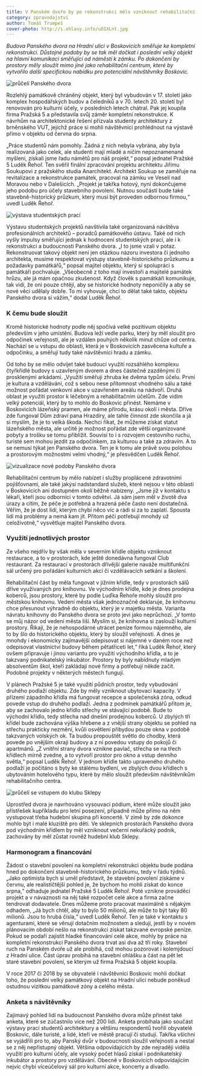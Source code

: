 ```yaml
---
title: V Panském dvoře by po rekonstrukci mělo vzniknout rehabilitační centrum
category: zpravodajství
author: Tomáš Trumpeš
cover-photo: http://i.ohlasy.info/uO1XLnt.jpg
---
```


*Budova Panského dvora na Hradní ulici v Boskovicích směřuje ke kompletní rekonstrukci. Důstojné podoby by se tak měl dočkat i poslední velký objekt na hlavní komunikaci směřující od náměstí k zámku. Po dokončení by prostory měly sloužit mimo jiné jako rehabilitační centrum, které by vytvořilo další specifickou nabídku pro potenciální návštěvníky Boskovic.*

<img src="http://i.ohlasy.info/hbHdz8j.jpg" alt="průčelí Panského dvora" class="img-responsive">

Rozlehlý památkově chráněný objekt, který byl vybudován v 17. století jako komplex hospodářských budov a čeledníků a v 70. letech 20. století byl renovován pro kulturní účely, v posledních letech chátral. Pak jej koupila firma Pražská 5 a představila svůj záměr kompletní rekonstrukce. K návrhům na architektonické řešení přizvala studenty architektury z brněnského VUT, jejichž práce si mohli návštěvníci prohlédnout na výstavě přímo v objektu od června do srpna. 

„Práce studentů nám pomohly. Žádná z nich nebyla vybrána, aby byla realizovaná jako celek, ale studenti mají mladé a ničím nepoznamenané myšlení, získali jsme řadu námětů pro náš projekt,“ popsal jednatel Pražské 5 Luděk Řehoř. Ten svěřil finální zpracování projektu architektu Jiřímu Soukupovi z pražského studia Anarchitekt. Architekt Soukup se zaměřuje na revitalizace a rekonstrukce památek, pracoval na zámku ve Veselí nad Moravou nebo v Dalešicích. „Projekt je takřka hotový, nyní dokončujeme jeho podobu pro účely stavebního povolení. Nutnou součástí bude také stavebně-historický průzkum, který musí být proveden odbornou firmou,“ uvedl Luděk Řehoř.

<img src="http://i.ohlasy.info/3WYXKQb.jpg" alt="výstava studentských prací" class="img-responsive">

Výstavu studentských projektů navštívila také organizovaná návštěva profesionálních architektů – poradců památkového ústavu. Také od nich vyšly impulsy směřující jednak k hodnocení studentských prací, ale i k rekonstrukci a budoucnosti Panského dvora. „I to jsme vzali v potaz. Rekonstruovat takový objekt není jen otázkou názoru investora či jednoho architekta, musíme respektovat výstupy stavebně-historického průzkumu a požadavky památkářů,“ popsal majitel objektu, který si spolupráci s památkáři pochvaluje. „Všeobecně z toho mají investoři a majitelé památek hrůzu, ale já mám opačnou zkušenost. Když člověk s památkáři komunikuje, tak vidí, že oni pouze chtějí, aby se historické hodnoty neponičily a aby se nové věci udělaly dobře. To mi vyhovuje, chci to dělat také takto, objektu Panského dvora si vážím,“ dodal Luděk Řehoř.

### K čemu bude sloužit

Kromě historické hodnoty podle něj spočívá velké pozitivum objektu především v jeho umístění. Budova leží vedle parku, který by měl sloužit pro odpočinek veřejnosti, ale je vzdálen pouhých několik minut chůze od centra. Nachází se u vstupu do oblasti, která je v Boskovicích zasvěcena kultuře a odpočinku, a směřují tudy také návštěvníci hradu a zámku.

Od toho by se mělo odvíjet také budoucí využití rozsáhlého komplexu čtyřkřídlé budovy s uzavřeným dvorem a dnes částečně zazděnými či prosklenými arkádami. „Využití směřuji zhruba ke dvěma typům účelu. První je kultura a vzdělávání, což s sebou nese přítomnost vhodného sálu a také možnost pořádat venkovní akce v uzavřeném areálu na nádvoří. Druhá oblast je využití prostor k léčebným a rehabilitačním účelům. Zde vidím velký potenciál, který by to mohlo do Boskovic přinést. Nemáme v Boskovicích lázeňský pramen, ale máme přírodu, krásu okolí i města. Dříve zde fungoval Dům zdraví pana Hrazdíry, ale tahle činnost zde skončila a já si myslím, že je to velká škoda. Nechci říkat, že můžeme získat statut lázeňského města, ale určitě je možnost pořádat zde větší organizované pobyty a trošku se tomu přiblížit. Souvisí to i s rozvojem cestovního ruchu, turisté sem mohou jezdit za odpočinkem, za kulturou a také za zdravím. A to se nemusí týkat jen Panského dvora. Ten je k tomu ale právě svou polohou a prostorovým možnostmi velmi vhodný,“ je přesvědčen Luděk Řehoř. 

<img src="http://i.ohlasy.info/GTjpSBt.jpg" alt="vizualizace nové podoby Panského dvora" class="img-responsive">

Rehabilitační centrum by mělo nabízet i služby proplácené zdravotními pojišťovnami, ale také jakýsi nadstandard služeb, které nejsou v této oblasti v Boskovicích ani dostupném okolí běžně nabízeny. „Jsme již v kontaktu s lékaři, kteří jsou odborníci v tomto odvětví. Já sám jsem měl v životě dva úrazy a cítím, že péče je potřebná a hrazená péče často není dostatečná. Věřím, že je dost lidí, kterým chybí něco víc a rádi si za to zaplatí. Spousta lidí má problémy a nemá kam jít. Přitom péči potřebují mnohdy už celoživotně,“ vysvětluje majitel Panského dvora.

### Využití jednotlivých prostor

Ze všeho nejdřív by však měla v severním křídle objektu vzniknout restaurace, a to v prostorách, kde ještě donedávna fungoval Club restaurant. Za restaurací v prostorách dřívější galerie naváže multifunkční sál určený pro pořádání kulturních akcí či vzdělávacích setkání a školení.

Rehabilitační část by měla fungovat v jižním křídle, tedy v prostorách sálů dříve využívaných pro knihovnu.  Ve východním křídle, kde je dnes prodejna koberců, jsou prostory, které by podle Luďka Řehoře mohly sloužit pro městskou knihovnu. Vedení města však jednoznačně deklaruje, že knihovnu chce přesunout výhradně do objektu, který je v majetku města. Varianta návratu knihovny do Panského dvora se proto jeví jako neprůchozí. „V tomto se můj názor od vedení města liší. Myslím si, že knihovna si zaslouží kulturní prostory. Říkají, že je nehospodárné utrácet peníze formou nájemného, ale to by šlo do historického objektu, který by sloužil veřejnosti. A dnes je mnohdy i ekonomicky zajímavější odepisovat si nájemné v daném roce než odepisovat vlastnictví budovy během pětatřiceti let,“ říká Luděk Řehoř, který ovšem připravuje i jinou variantu pro využití východního křídla, a to je takzvaný podnikatelský inkubátor. Prostory by byly nabídnuty mladým absolventům škol, kteří zakládají nové firmy a potřebují někde začít. Podobné projekty v některých městech fungují.

V plánech Pražské 5 je také využití půdních prostor, tedy vybudování druhého podlaží objektu. Zde by měly vzniknout ubytovací kapacity. V přízemí západního křídla má fungovat recepce a společenská zóna, odkud povede vstup do druhého podlaží. Jedna z podmínek památkářů přitom je, aby se zachovalo jedno křídlo střechy ve stávající podobě. Bude to východní křídlo, tedy střecha nad dnešní prodejnou koberců. U zbylých tří křídel bude zachována výška hřebene a z vnější strany objektu se pohled na střechu prakticky nezmění, kvůli osvětlení přibydou pouze okna v podobě takzvaných volských ok. Ta budou propouštět světlo do chodby, která povede po vnějším okraji budovy a z ní povedou vstupy do pokojů či apartmánů. „Z vnitřní strany dvora vznikne pavlač, střecha se na třech křídlech mírně zvedne, a to vytvoří prostor pro okno a vstup denního světla,“ popsal Luděk Řehoř. V jednom křídle takto upraveného druhého podlaží je počítáno s byty ke stálému bydlení, ve zbylých dvou křídlech s ubytováním hotelového typu, které by mělo sloužit především návštěvníkům rehabilitačního centra.

<img src="http://i.ohlasy.info/vdgIvxX.jpg" alt="průčelí se vstupem do klubu Sklepy" class="img-responsive">

Uprostřed dvora je navrhováno vysouvací pódium, které může sloužit jako přístřešek kupříkladu pro letní posezení, případně může přímo na něm vystupovat třeba hudební skupina při koncertě. V zimě by zde dokonce mohlo být i malé kluziště pro děti.
Ve sklepních prostorách Panského dvora pod východním křídlem by měl vzniknout večerní nekuřácký podnik, zachovány by měl zůstat rovněž hudební klub Sklepy. 

### Harmonogram a financování

Žádost o stavební povolení na kompletní rekonstrukci objektu bude podána hned po dokončení stavebně-historického průzkumu, tedy v řádu týdnů. „Jako optimista bych si uměl představit, že stavební povolení získáme v červnu, ale realističtější pohled je, že bychom ho mohli získat do konce srpna,“ odhaduje jednatel Pražské 5 Luděk Řehoř. Poté vznikne prováděcí projekt a v návaznosti na něj také rozpočet celé akce a firma začne tendrovat dodavatele. Dnes můžeme proto pracovat maximálně s nějakým odhadem, „Já bych chtěl, aby to bylo 50 milionů, ale může to být taky 80 milionů. Jsou to hrubá čísla,“ uvedl Luděk Řehoř. Ten je také v kontaktu s agenturami, které se věnují dotačním možnostem a sledují, jestli by v novém plánovacím období nešlo na rekonstrukci získat takzvané evropské peníze. 
Pokud se podaří zajistit hladké financování celé akce, mohly by práce na kompletní rekonstrukci Panského dvora trvat asi dva až tři roky. Stavební ruch na Panském dvoře už ale probíhá, což mohou pozorovat i kolemjdoucí z Hradní ulice. Část úprav probíhá na stavební ohlášku a část na pět let staré stavební povolení, se kterým už firma Pražská 5 objekt koupila.  

V roce 2017 či 2018 by se obyvatelé i návštěvníci Boskovic mohli dočkat toho, že poslední velký památkový objekt na Hradní ulici nebude poněkud ostudnou vizitkou památkové zóny a celého města. 

### Anketa s návštěvníky

Zajímavý pohled lidí na budoucnost Panského dvora může přinést také anketa, které se zúčastnilo více než 200 lidí. Anketa probíhala jako součást výstavy prací studentů architektury a většinu respondentů tvořili obyvatelé Boskovic, dále turisté, a lidé, kteří ve městě pracují či studují. Takřka všichni se vyjádřili pro to, aby Panský dvůr v budoucnosti sloužil veřejnosti a nestal se z něj nepřístupný objekt. Většina odpovídajících by zde nejraději viděla využití pro kulturní účely, ale vysoký počet hlasů získal i podnikatelský inkubátor a prostory pro vzdělávání. Obecně v Boskovicích odpovídajícím nejvíc chybí víceúčelový sál pro kulturní akce, koncerty a divadlo.

